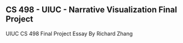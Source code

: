 ## CS 498 - UIUC - Narrative Visualization Final Project

UIUC CS 498 Final Project Essay By Richard Zhang
